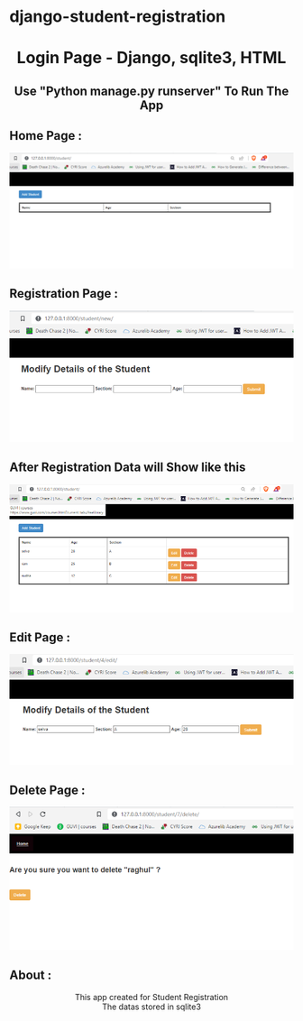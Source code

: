 # django-student-registration
<div align="center">

<h1>Login Page - Django, sqlite3, HTML</h1>
    
<h2>Use "Python manage.py runserver" To Run The App </h2>

<h2 align="left">Home Page : </h2>

<img src="https://github.com/SelvaKumar1995sri/student_reg_django/blob/main/img/home.PNG" > 

<h2 align="left">Registration Page : </h2>

<img src="https://github.com/SelvaKumar1995sri/student_reg_django/blob/main/img/reg.PNG" > 

<h2 align="left">After Registration Data will Show like this</h2>

<img src="https://github.com/SelvaKumar1995sri/student_reg_django/blob/main/img/after%20reg.PNG" > 

<h2 align="left">Edit Page : </h2>

<img src="https://github.com/SelvaKumar1995sri/student_reg_django/blob/main/img/edit.PNG" > 

<h2 align="left">Delete Page : </h2>

<img src="https://github.com/SelvaKumar1995sri/student_reg_django/blob/main/img/delete.PNG" > 

<h2 align="left">About : </h2>
<p> This app created for Student Registration <br>
    The datas stored in sqlite3
</p>

</div>
